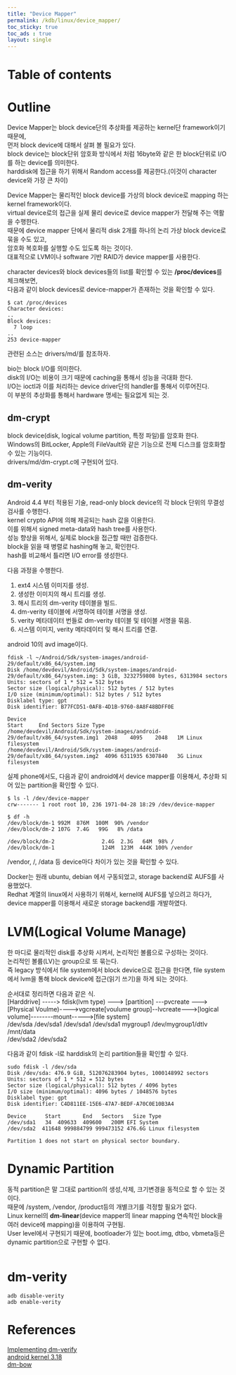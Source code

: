 ```yaml
---
title: "Device Mapper"
permalink: /kdb/linux/device_mapper/
toc_sticky: true
toc_ads : true
layout: single
---
```


# Table of contents

# Outline
Device Mapper는 block device단의 추상화를 제공하는 kernel단 framework이기 때문에,    
먼저 block device에 대해서 살펴 볼 필요가 있다.   
block device는 block단위 암호화 방식에서 처럼 16byte와 같은 한 block단위로 I/O를 하는 device를 의미한다.   
harddisk에 접근을 하기 위해서 Random access를 제공한다.(이것이 character device와 가장 큰 차이)    
   
Device Mapper는 물리적인 block device를 가상의 block device로 mapping 하는 kernel framework이다.      
virtual device로의 접근을 실제 물리 device로 device mapper가 전달해 주는 역활을 수행한다.   
때문에 device mapper 단에서 물리적 disk 2개를 하나의 논리 가상 block device로 묶을 수도 있고,   
암호화 복호화를 실행할 수도 있도록 하는 것이다.         
대표적으로 LVM이나 software 기반 RAID가 device mapper를 사용한다.   

character devices와 block devices들의 list를 확인할 수 있는 **/proc/devices**를  체크해보면,   
다음과 같이 block devices로 device-mapper가 존재하는 것을 확인할 수 있다.   
```
$ cat /proc/devices
Character devices:
..
Block devices:
  7 loop
..
253 device-mapper
```     

관련된 소스는 drivers/md/를 참조하자.   

bio는 block I/O를 의미한다.   
disk의 I/O는 비용이 크기 때문에 caching을 통해서 성능을 극대화 한다.   
I/O는 ioctl과 이를 처리하는 device driver단의 handler를 통해서 이루어진다.   
이 부분의 추상화를 통해서 hardware 명세는 필요없게 되는 것.   


## dm-crypt
block device(disk, logical volume partition, 특정 파일)를 암호화 한다.   
Windows의 BitLocker, Apple의 FileVault와 같은 기능으로 전체 디스크를 암호화할 수 있는 기능이다.            
drivers/md/dm-crypt.c에 구현되어 있다.   

## dm-verity
Android 4.4 부터 적용된 기술,  read-only block device의 각 block 단위의 무결성 검사를 수행한다.   
kernel crypto API에 의해 제공되는 hash 값을 이용한다.   
이를 위해서 signed meta-data와 hash tree를 사용한다.   
성능 향상을 위해서, 실제로 block을 접근할 때만 검증한다.   
block을 읽을 때 병렬로 hashing해 놓고, 확인한다.   
hash를 비교해서 틀리면 I/O error를 생성한다.    

다음 과정을 수행한다.   
1. ext4 시스템 이미지를 생성.
2. 생성한 이미지의 해시 트리를 생성.
3. 해시 트리의 dm-verity 테이블을 빌드.
4. dm-verity 테이블에 서명하여 테이블 서명을 생성.
5. verity 메타데이터 번들로 dm-verity 테이블 및 테이블 서명을 묶음.
6. 시스템 이미지, verity 메타데이터 및 해시 트리를 연결.


android 10의 avd image이다.   
```
fdisk -l ~/Android/Sdk/system-images/android-29/default/x86_64/system.img
Disk /home/devdevil/Android/Sdk/system-images/android-29/default/x86_64/system.img: 3 GiB, 3232759808 bytes, 6313984 sectors
Units: sectors of 1 * 512 = 512 bytes
Sector size (logical/physical): 512 bytes / 512 bytes
I/O size (minimum/optimal): 512 bytes / 512 bytes
Disklabel type: gpt
Disk identifier: B77FCD51-0AF8-4D1B-9760-8A8F48BDFF0E

Device                                                                         Start     End Sectors Size Type
/home/devdevil/Android/Sdk/system-images/android-29/default/x86_64/system.img1  2048    4095    2048   1M Linux filesystem
/home/devdevil/Android/Sdk/system-images/android-29/default/x86_64/system.img2  4096 6311935 6307840   3G Linux filesystem
```

실제 phone에서도, 다음과 같이 android에서 device mapper를 이용해서, 추상화 되어 있는 partition을 확인할 수 있다.   

```
$ ls -l /dev/device-mapper                                                                                                                                                                                                                                         
crw------- 1 root root 10, 236 1971-04-28 18:29 /dev/device-mapper

$ df -h                                                                                                                                                                                                                                                            
/dev/block/dm-1 992M  876M  100M  90% /vendor
/dev/block/dm-2 107G  7.4G   99G   8% /data

/dev/block/dm-2               2.4G  2.3G   64M  98% /
/dev/block/dm-1               124M  123M  444K 100% /vendor
```

/vendor, /, /data 등 device마다 차이가 있는 것을 확인할 수 있다.   




Docker는 원래 ubuntu, debian 에서 구동되었고, storage backend로 AUFS를 사용했었다.     
Redhat 계열의 linux에서 사용하기 위해서, kernel에 AUFS를 넣으려고 하다가, device mapper를 이용해서 새로운 storage backend를 개발하였다.     

# LVM(Logical Volume Manage)
한 마디로 물리적인 disk를 추상화 시켜서, 논리적인 볼륨으로 구성하는 것이다.       
논리적인 볼륨(LV)는 group으로 또 묶는다.     
즉 legacy 방식에서 file system에서 block device으로 접근을 한다면, file system에서 lvm을 통해 block device에 접근(읽기 쓰기)을 하게 되는 것이다.       

순서대로 정리하면 다음과 같은 식.       
[Harddrive] -----> fdisk(lvm type) ---> [partition]  ---pvcreate ---> [Physical Voulme)---->vgcreate[voulume group]--lvcreate--->[logical volume]--------mount----->[file system]         
/dev/sda              /dev/sda1               /dev/sda1                          /dev/sda1                    mygroup1                                             /dev/mygroup1/dtlv                      /mnt/data          
                                                          /dev/sda2                          /dev/sda2

다음과 같이 fdisk -l로 harddisk의 논리 partition들을 확인할 수 있다.      
```
sudo fdisk -l /dev/sda    
Disk /dev/sda: 476.9 GiB, 512076283904 bytes, 1000148992 sectors
Units: sectors of 1 * 512 = 512 bytes
Sector size (logical/physical): 512 bytes / 4096 bytes
I/O size (minimum/optimal): 4096 bytes / 1048576 bytes
Disklabel type: gpt
Disk identifier: C4D811EE-15E6-47A7-BEDF-A70C0E10B3A4

Device  	Start   	End   Sectors   Size Type
/dev/sda1  	34	409633	409600   200M EFI System
/dev/sda2  411648 999884799 999473152 476.6G Linux filesystem

Partition 1 does not start on physical sector boundary.
```

# Dynamic Partition
동적 partition은 말 그대로 partition의 생성,삭제, 크기변경을 동적으로 할 수 있는 것이다.   
때문에 /system, /vendor, /product등의 개별크기를 걱정할 필요가 없다.   
Linux kernel의 **dm-linear**(device mapper의 linear mapping 연속적인 block을 여러 device에 mapping)을 이용하여 구현됨.  
User level에서 구현되기 때문에, bootloader가 있는 boot.img, dtbo, vbmeta등은 dynamic partition으로 구현할 수 없다.   

```
```

# dm-verity

```
adb disable-verity 
adb enable-verity
```


# References
[Implementing dm-verify](https://source.android.com/security/verifiedboot/dm-verity)      
[android kernel 3.18](https://android.googlesource.com/kernel/common/+/android-3.18/Documentation/device-mapper/)       
[dm-bow](https://android.googlesource.com/kernel/common/+/refs/heads/android-5.4-stable/Documentation/device-mapper/dm-bow.txt)         

